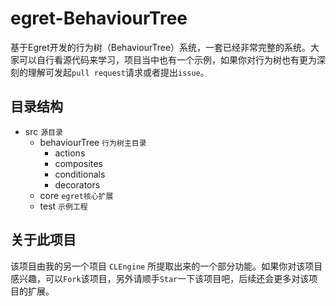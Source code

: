 # egret-BehaviourTree
基于Egret开发的行为树（BehaviourTree）系统，一套已经非常完整的系统。大家可以自行看源代码来学习，项目当中也有一个示例，如果你对行为树也有更为深刻的理解可发起`pull request`请求或者提出`issue`。

## 目录结构

- src `源目录`
  - behaviourTree   `行为树主目录`
    - actions
    - composites
    - conditionals
    - decorators
  - core    `egret核心扩展`
  - test    `示例工程`

## 关于此项目

该项目由我的另一个项目 `CLEngine` 所提取出来的一个部分功能。如果你对该项目感兴趣，可以`Fork`该项目，另外请顺手`Star`一下该项目吧，后续还会更多对该项目的扩展。